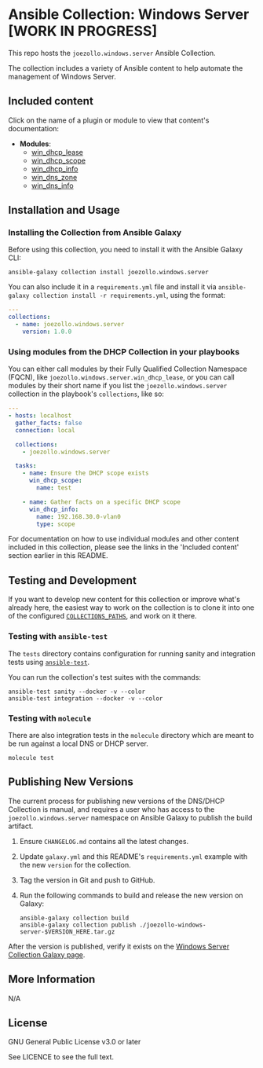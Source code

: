 # Ansible Collection: Windows Server [WORK IN PROGRESS]

This repo hosts the `joezollo.windows.server` Ansible Collection.

The collection includes a variety of Ansible content to help automate the management of Windows Server.

## Included content

Click on the name of a plugin or module to view that content's documentation:

  - **Modules**:
    - [win_dhcp_lease]()
    - [win_dhcp_scope]()
    - [win_dhcp_info]()
    - [win_dns_zone]()
    - [win_dns_info]()

## Installation and Usage

### Installing the Collection from Ansible Galaxy

Before using this collection, you need to install it with the Ansible Galaxy CLI:

    ansible-galaxy collection install joezollo.windows.server

You can also include it in a `requirements.yml` file and install it via `ansible-galaxy collection install -r requirements.yml`, using the format:

```yaml
---
collections:
  - name: joezollo.windows.server
    version: 1.0.0
```

### Using modules from the DHCP Collection in your playbooks

You can either call modules by their Fully Qualified Collection Namespace (FQCN), like `joezollo.windows.server.win_dhcp_lease`, or you can call modules by their short name if you list the `joezollo.windows.server` collection in the playbook's `collections`, like so:

```yaml
---
- hosts: localhost
  gather_facts: false
  connection: local

  collections:
    - joezollo.windows.server

  tasks:
    - name: Ensure the DHCP scope exists
      win_dhcp_scope:
        name: test

    - name: Gather facts on a specific DHCP scope
      win_dhcp_info:
        name: 192.168.30.0-vlan0
        type: scope
```

For documentation on how to use individual modules and other content included in this collection, please see the links in the 'Included content' section earlier in this README.

## Testing and Development

If you want to develop new content for this collection or improve what's already here, the easiest way to work on the collection is to clone it into one of the configured [`COLLECTIONS_PATHS`](https://docs.ansible.com/ansible/latest/reference_appendices/config.html#collections-paths), and work on it there.

### Testing with `ansible-test`

The `tests` directory contains configuration for running sanity and integration tests using [`ansible-test`](https://docs.ansible.com/ansible/latest/dev_guide/testing_integration.html).

You can run the collection's test suites with the commands:

    ansible-test sanity --docker -v --color
    ansible-test integration --docker -v --color

### Testing with `molecule`

There are also integration tests in the `molecule` directory which are meant to be run against a local DNS or DHCP server.

    molecule test

## Publishing New Versions

The current process for publishing new versions of the DNS/DHCP Collection is manual, and requires a user who has access to the `joezollo.windows.server` namespace on Ansible Galaxy to publish the build artifact.

  1. Ensure `CHANGELOG.md` contains all the latest changes.
  2. Update `galaxy.yml` and this README's `requirements.yml` example with the new `version` for the collection.
  3. Tag the version in Git and push to GitHub.
  4. Run the following commands to build and release the new version on Galaxy:

     ```
     ansible-galaxy collection build
     ansible-galaxy collection publish ./joezollo-windows-server-$VERSION_HERE.tar.gz
     ```

After the version is published, verify it exists on the [Windows Server Collection Galaxy page](https://galaxy.ansible.com/).

## More Information

N/A

## License

GNU General Public License v3.0 or later

See LICENCE to see the full text.
